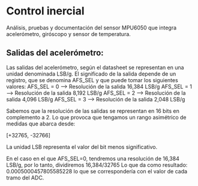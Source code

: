 # Control inercial
Análisis, pruebas y documentación del sensor MPU6050 que integra acelerómetro, giróscopo y sensor de temperatura.


## Salidas del acelerómetro:
Las salidas del acelerómetro, según el datasheet se representan en una unidad denominada LSB/g. El significado 
de la salida depende de un registro, que se denomina AFS_SEL y que puede tomar los siguientes valores:
AFS_SEL = 0 --> Resolución de la salida 16,384 LSB/g
AFS_SEL = 1 --> Resolución de la salida 8,192 LSB/g
AFS_SEL = 2 --> Resolución de la salida 4,096 LSB/g
AFS_SEL = 3 --> Resolución de la salida 2,048 LSB/g

Sabemos que la resolución de las salidas se representan en 16 bits en complemento a 2. Lo que provoca que tengamos
un rango asimétrico de medidas que abarca desde:

[+32765, -32766]

La unidad LSB representa el valor del bit menos significativo.

En el caso en el que AFS_SEL=0, tendremos una resolución de 16,384 LSB/g, por lo tanto, dividiremos 16,384/32765
Lo que da como resultado: 0.0005000457805585228 lo que se correspondería con el valor de cada tramo del ADC. 
